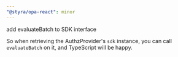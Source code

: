 ```yaml
---
"@styra/opa-react": minor
---
```


add evaluateBatch to SDK interface

So when retrieving the AuthzProvider's `sdk` instance, you can call `evaluateBatch` on it, and TypeScript will be happy.
